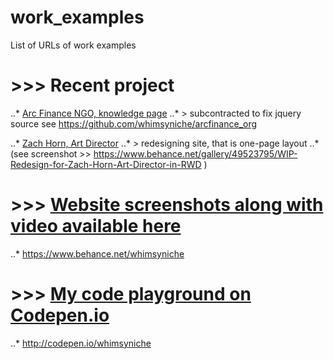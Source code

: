 # work_examples
List of URLs of work examples

# >>> Recent project
..*   [Arc Finance NGO, knowledge page](http://arcfinance.org/learn/)
..*   > subcontracted to fix jquery source see https://github.com/whimsyniche/arcfinance_org

..*   [Zach Horn, Art Director](http://zachhorn.com)
..*   > redesigning site, that is  one-page layout
..*   (see screenshot >> https://www.behance.net/gallery/49523795/WIP-Redesign-for-Zach-Horn-Art-Director-in-RWD )

# >>> [Website screenshots along with video available here](https://www.behance.net/whimsyniche)
..*   https://www.behance.net/whimsyniche

# >>> [My code playground on Codepen.io](http://codepen.io/whimsyniche)
..*   http://codepen.io/whimsyniche
